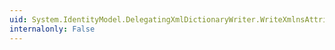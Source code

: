 ```yaml
---
uid: System.IdentityModel.DelegatingXmlDictionaryWriter.WriteXmlnsAttribute(System.String,System.String)
internalonly: False
---
```

